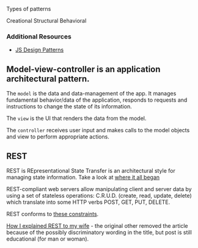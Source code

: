 Types of patterns

Creational
Structural
Behavioral



### Additional Resources
- [JS Design Patterns](https://addyosmani.com/resources/essentialjsdesignpatterns/book/)

## Model-view-controller is an application architectural pattern.
The `model` is the data and data-management of the app. It manages fundamental behavior/data of the application, responds to requests and instructions to change the state of its information.

The `view` is the UI that renders the data from the model.

The `controller` receives user input and makes calls to the model objects and view to perform appropriate actions.



## REST
REST is REpresentational State Transfer is an architectural style for managing state information. Take a look at [where it all began](http://www.ics.uci.edu/~fielding/pubs/dissertation/top.htm)

REST-compliant web servers allow manipulating client and server data by using a set of stateless operations: C.R.U.D. (create, read, update, delete) which translate into some HTTP verbs POST, GET, PUT, DELETE.

REST conforms to [these constraints](https://en.wikipedia.org/wiki/Representational_state_transfer#Architectural_properties).

[How I explained REST to my wife](http://www.looah.com/source/view/2284) - the original other removed the article because of the possibly discriminatory wording in the title, but post is still educational (for man or woman).
